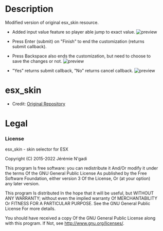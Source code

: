 # Description
Modified version of original esx_skin resource. 
- Added input value feature so player able jump to exact value.
![preview](https://cdn.discordapp.com/attachments/1056725004458393651/1057711360999444592/image.png)

- Press Enter (submit) on "Finish" to end the customization (returns submit callback).
- Press Backspace also ends the customization, but need to choose to save the changes or not.
![preview](https://cdn.discordapp.com/attachments/1056725004458393651/1057711276538740926/image.png)

- "Yes" returns submit callback, "No" returns cancel callback.
![preview](https://cdn.discordapp.com/attachments/1056725004458393651/1057711462329634966/image.png)

# esx_skin
- Credit: [Original Repository](https://github.com/esx-framework/esx-legacy)

# Legal
### License
esx_skin - skin selector for ESX

Copyright (C) 2015-2022 Jérémie N'gadi

This program Is free software: you can redistribute it And/Or modify it under the terms Of the GNU General Public License As published by the Free Software Foundation, either version 3 Of the License, Or (at your option) any later version.

This program Is distributed In the hope that it will be useful, but WITHOUT ANY WARRANTY; without even the implied warranty Of MERCHANTABILITY Or FITNESS FOR A PARTICULAR PURPOSE. See the GNU General Public License For more details.

You should have received a copy Of the GNU General Public License along with this program. If Not, see http://www.gnu.org/licenses/.
